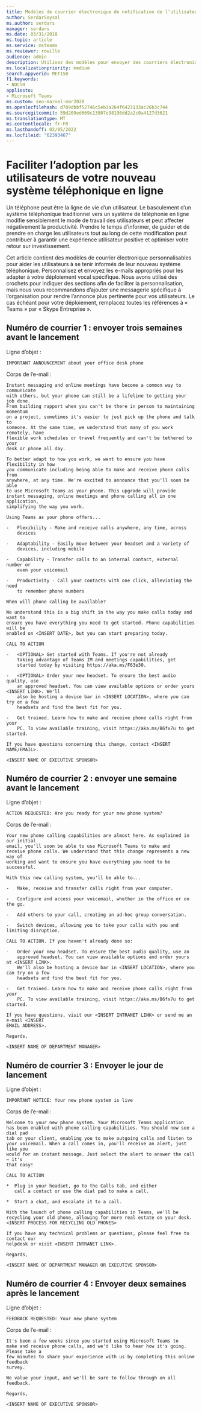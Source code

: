 ```yaml
---
title: Modèles de courrier électronique de notification de l’utilisateur pour le déploiement du système téléphonique en ligne
author: SerdarSoysal
ms.author: serdars
manager: serdars
ms.date: 03/31/2018
ms.topic: article
ms.service: msteams
ms.reviewer: rowille
audience: admin
description: Utilisez des modèles pour envoyer des courriers électroniques aux utilisateurs lorsque vous implémentez les fonctionnalités voix cloud dans Teams ou Skype Entreprise.
ms.localizationpriority: medium
search.appverid: MET150
f1.keywords:
- NOCSH
appliesto:
- Microsoft Teams
ms.custom: seo-marvel-mar2020
ms.openlocfilehash: d709dbbf52746c5eb3a264f6423133ac26b3c744
ms.sourcegitcommit: 59d209ed669c13807e38196dd2a2c0a4127d3621
ms.translationtype: MT
ms.contentlocale: fr-FR
ms.lasthandoff: 02/05/2022
ms.locfileid: "62393467"
---
```

# <a name="facilitate-user-adoption-of-your-new-online-phone-system"></a>Faciliter l’adoption par les utilisateurs de votre nouveau système téléphonique en ligne

Un téléphone peut être la ligne de vie d’un utilisateur. Le basculement d’un système téléphonique traditionnel vers un système de téléphonie en ligne modifie sensiblement le mode de travail des utilisateurs et peut affecter négativement la productivité. Prendre le temps d’informer, de guider et de prendre en charge les utilisateurs tout au long de cette modification peut contribuer à garantir une expérience utilisateur positive et optimiser votre retour sur investissement.

Cet article contient des modèles de courrier électronique personnalisables pour aider les utilisateurs à se tenir informés de leur nouveau système téléphonique. Personnalisez et envoyez les e-mails appropriés pour les adapter à votre déploiement vocal spécifique. Nous avons utilisé des crochets pour indiquer des sections afin de faciliter la personnalisation, mais nous vous recommandons d’ajouter une messagerie spécifique à l’organisation pour rendre l’annonce plus pertinente pour vos utilisateurs. Le cas échéant pour votre déploiement, remplacez toutes les références à « Teams » par « Skype Entreprise ».

## <a name="email-number-1-send-three-weeks-before-launch"></a>Numéro de courrier 1 : envoyer trois semaines avant le lancement

Ligne d’objet :

```
IMPORTANT ANNOUNCEMENT about your office desk phone
```

Corps de l’e-mail :

```
Instant messaging and online meetings have become a common way to communicate
with others, but your phone can still be a lifeline to getting your job done.
From building rapport when you can't be there in person to maintaining momentum
on a project, sometimes it's easier to just pick up the phone and talk to
someone. At the same time, we understand that many of you work remotely, have
flexible work schedules or travel frequently and can't be tethered to your
desk or phone all day.

To better adapt to how you work, we want to ensure you have flexibility in how
you communicate including being able to make and receive phone calls from
anywhere, at any time. We're excited to announce that you'll soon be able
to use Microsoft Teams as your phone. This upgrade will provide
instant messaging, online meetings and phone calling all in one application,
simplifying the way you work.

Using Teams as your phone offers...

-   Flexibility - Make and receive calls anywhere, any time, across
    devices

-   Adaptability - Easily move between your headset and a variety of
    devices, including mobile

-   Capability - Transfer calls to an internal contact, external number or
    even your voicemail

-   Productivity - Call your contacts with one click, alleviating the need
    to remember phone numbers

When will phone calling be available?

We understand this is a big shift in the way you make calls today and want to
ensure you have everything you need to get started. Phone capabilities will be
enabled on <INSERT DATE>, but you can start preparing today.

CALL TO ACTION

-   <OPTIONAL> Get started with Teams. If you're not already
    taking advantage of Teams IM and meetings capabilities, get
    started today by visiting https://aka.ms/F63e30.

-   <OPTIONAL> Order your new headset. To ensure the best audio quality, use
    an approved headset. You can view available options or order yours <INSERT LINK>. We'll
    also be hosting a device bar in <INSERT LOCATION>, where you can try on a few
    headsets and find the best fit for you.

-   Get trained. Learn how to make and receive phone calls right from your
    PC. To view available training, visit https://aka.ms/B6fx7u to get started.

If you have questions concerning this change, contact <INSERT NAME/EMAIL>.

<INSERT NAME OF EXECUTIVE SPONSOR>
```

## <a name="email-number-2-send-one-week-before-launch"></a>Numéro de courrier 2 : envoyer une semaine avant le lancement

Ligne d’objet :

```
ACTION REQUESTED: Are you ready for your new phone system?
```

Corps de l’e-mail :

```
Your new phone calling capabilities are almost here. As explained in our initial
email, you'll soon be able to use Microsoft Teams to make and
receive phone calls. We understand that this change represents a new way of
working and want to ensure you have everything you need to be successful.

With this new calling system, you'll be able to...

-   Make, receive and transfer calls right from your computer.

-   Configure and access your voicemail, whether in the office or on the go.

-   Add others to your call, creating an ad-hoc group conversation.

-   Switch devices, allowing you to take your calls with you and limiting disruption.

CALL TO ACTION. If you haven't already done so:

-   Order your new headset. To ensure the best audio quality, use an
    approved headset. You can view available options and order yours at <INSERT LINK>.
    We'll also be hosting a device bar in <INSERT LOCATION>, where you can try on a few
    headsets and find the best fit for you.

-   Get trained. Learn how to make and receive phone calls right from your
    PC. To view available training, visit https://aka.ms/B6fx7u to get started.

If you have questions, visit our <INSERT INTRANET LINK> or send me an e-mail <INSERT
EMAIL ADDRESS>.

Regards,

<INSERT NAME OF DEPARTMENT MANAGER>
```

## <a name="email-number-3-send-on-launch-day"></a>Numéro de courrier 3 : Envoyer le jour de lancement

Ligne d’objet :

```
IMPORTANT NOTICE: Your new phone system is live
```

Corps de l’e-mail :

```
Welcome to your new phone system. Your Microsoft Teams application
has been enabled with phone calling capabilities. You should now see a dial pad
tab on your client, enabling you to make outgoing calls and listen to
your voicemail. When a call comes in, you'll receive an alert, just like you
would for an instant message. Just select the alert to answer the call – it's
that easy!

CALL TO ACTION

*  Plug in your headset, go to the Calls tab, and either
   call a contact or use the dial pad to make a call. 

*  Start a chat, and escalate it to a call.

With the launch of phone calling capabilities in Teams, we'll be
recycling your old phone, allowing for more real estate on your desk.
<INSERT PROCESS FOR RECYCLING OLD PHONES>

If you have any technical problems or questions, please feel free to contact our
helpdesk or visit <INSERT INTRANET LINK>.

Regards,

<INSERT NAME OF DEPARTMENT MANAGER OR EXECUTIVE SPONSOR>
```

## <a name="email-number-4-send-two-weeks-after-launch"></a>Numéro de courrier 4 : Envoyer deux semaines après le lancement

Ligne d’objet :

```
FEEDBACK REQUESTED: Your new phone system
```

Corps de l’e-mail :

```
It's been a few weeks since you started using Microsoft Teams to
make and receive phone calls, and we'd like to hear how it's going. Please take a
few minutes to share your experience with us by completing this online feedback
survey.

We value your input, and we'll be sure to follow through on all feedback.

Regards,

<INSERT NAME OF EXECUTIVE SPONSOR>
```
